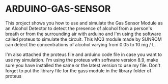 # ARDUINO-GAS-SENSOR

  This project shows you how to use and simulate the Gas Sensor Module as an Alcohol Detector to detect the presence of alcohol from a person's breath or from the surrounding air with arduino and I'm using the software called proteus to simulate the circuit. This MQ3 module made by SUNROM can detect the concentrations of alcohol varying from 0.05 to 10 mg / L.
  
  I'm also attached the proteus file and arduino code file in case you want to use my simulation. I'm using the proteus with software version 8.9, make sure you have installed the same or the latest version to use my file. Don't forget to put the library file for the gass module in the library folder of proteus
